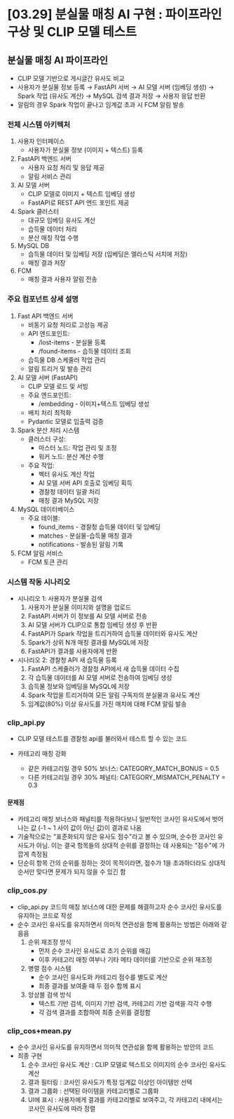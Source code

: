 # [03.29] 분실물 매칭 AI 구현 : 파이프라인 구상 및 CLIP 모델 테스트

## 분실물 매칭 AI 파이프라인
- CLIP 모델 기반으로 게시글간 유사도 비교
- 사용자가 분실물 정보 등록 → FastAPI 서버 → AI 모델 서버 (임베딩 생성) → Spark 작업 (유사도 계산) → MySQL 검색 결과 저장 → 사용자 응답 반환
- 알림의 경우 Spark 작업이 끝나고 임계값 초과 시 FCM 알림 발송

### 전체 시스템 아키텍처
1. 사용자 인터페이스
    - 사용자가 분실물 정보 (이미지 + 텍스트) 등록
2. FastAPI 백엔드 서버
    - 사용자 요청 처리 및 응답 제공
    - 알림 서비스 관리
3. AI 모델 서버
    - CLIP 모델로 이미지 + 텍스트 임베딩 생성
    - FastAPI로 REST API 엔드 포인트 제공
4. Spark 클러스터
    - 대규모 임베딩 유사도 계산
    - 습득물 데이터 처리
    - 분산 매칭 작업 수행
5. MySQL DB
    - 습득물 데이터 및 임베딩 저장 (임베딩은 엘라스틱 서치에 저장)
    - 매칭 결과 저장
6. FCM
    - 매칭 결과 사용자 알림 전송

### 주요 컴포넌트 상세 설명
1. Fast API 백엔드 서버
    - 비동기 요청 처리로 고성능 제공
    -  API 엔드포인트:
        - /lost-items - 분실물 등록
        - /found-items - 습득물 데이터 조회
    - 습득물 DB 스케줄러 작업 관리
    - 알림 트리거 및 발송 관리
2. AI 모델 서버 (FastAPI)
    - CLIP 모델 로드 및 서빙
    - 주요 엔드포인트:
        - /embedding - 이미지+텍스트 임베딩 생성
    - 배치 처리 최적화
    - Pydantic 모델로 입출력 검증
3. Spark 분산 처리 시스템
    - 클러스터 구성:
        - 마스터 노드: 작업 관리 및 조정
        - 워커 노드: 분산 계산 수행
    - 주요 작업:
        - 벡터 유사도 계산 작업
        - AI 모델 서버 API 호출로 임베딩 획득
        - 경찰청 데이터 일괄 처리
        - 매칭 결과 MySQL 저장
4. MySQL 데이터베이스
    - 주요 테이블:
        - found_items - 경찰청 습득물 데이터 및 임베딩
        - matches - 분실물-습득물 매칭 결과
        - notifications - 발송된 알림 기록
5. FCM 알림 서비스
    - FCM 토큰 관리

### 시스템 작동 시나리오
- 시나리오 1: 사용자가 분실물 검색
    1. 사용자가 분실물 이미지와 설명을 업로드
    2. FastAPI 서버가 이 정보를 AI 모델 서버로 전송
    3. AI 모델 서버가 CLIP으로 통합 임베딩 생성 후 반환
    4. FastAPI가 Spark 작업을 트리거하여 습득물 데이터와 유사도 계산
    5. Spark가 상위 N개 매칭 결과를 MySQL에 저장
    6. FastAPI가 결과를 사용자에게 반환
- 시나리오 2: 경찰청 API 새 습득물 등록
    1. FastAPI 스케줄러가 경찰청 API에서 새 습득물 데이터 수집
    2. 각 습득물 데이터를 AI 모델 서버로 전송하여 임베딩 생성
    3. 습득물 정보와 임베딩을 MySQL에 저장
    4. Spark 작업을 트리거하여 모든 알림 구독자의 분실물과 유사도 계산
    5. 임계값(80%) 이상 유사도를 가진 매치에 대해 FCM 알림 발송


### clip_api.py
- CLIP 모델 테스트를 경찰청 api를 불러와서 테스트 할 수 있는 코드

- 카테고리 매칭 강화
    - 같은 카테고리일 경우 50% 보너스: CATEGORY_MATCH_BONUS = 0.5
    - 다른 카테고리일 경우 30% 페널티: CATEGORY_MISMATCH_PENALTY = 0.3

#### 문제점
- 카테고리 매칭 보너스와 패널티를 적용하다보니 일반적인 코사인 유사도에서 벗어나는 값 (-1 ~ 1 사이 값이 아닌 값)이 결과로 나옴
- 기술적으로는 "표준화되지 않은 유사도 점수"라고 볼 수 있으며, 순수한 코사인 유사도가 아님. 이는 결국 항목들의 상대적 순위를 결정하는 데 사용되는 "점수"에 가깝게 측정됨
- 단순히 항목 간의 순위를 정하는 것이 목적이라면, 점수가 1을 초과하더라도 상대적 순서만 맞다면 문제가 되지 않을 수 있긴 함

### clip_cos.py
- clip_api.py 코드의 매칭 보너스에 대한 문제를 해결하고자 순수 코사인 유사도를 유지하는 코드로 작성
- 순수 코사인 유사도를 유지하면서 의미적 연관성을 함께 활용하는 방법은 아래와 같음음
    1. 순위 재조정 방식
        - 먼저 순수 코사인 유사도로 초기 순위를 매김
        - 이후 카테고리 매칭 여부나 기타 메타 데이터를 기반으로 순위 재조정
    2. 병렬 점수 시스템
        - 순수 코사인 유사도와 카테고리 점수를 별도로 계산
        - 최종 결과를 보여줄 때 두 점수 함께 표시
    3. 앙상블 검색 방식
        - 텍스트 기반 검색, 이미지 기반 검색, 카테고리 기반 검색을 각각 수행
        - 각 검색 결과를 조합하여 최종 순위를 결정함

### clip_cos+mean.py
- 순수 코사인 유사도를 유지하면서 의미적 연관성을 함께 활용하는 방안의 코드
- 최종 구현
    1. 순수 코사인 유사도 계산 :  CLIP 모델로 텍스트오 이미지의 순수 코사인 유사도 계산
    2. 결과 필터링 : 코사인 유사도가 특정 임계값 이상인 아이템만 선택
    3. 결과 그룹화 : 선택된 아이템을 카테고리별로 그룹화
    4. UI에 표시 : 사용자에게 결과를 카테고리별로 보여주고, 각 카테고리 내에서는 코사인 유사도에 따라 정렬